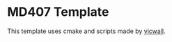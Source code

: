 # MD407 Template
This template uses cmake and scripts made by [vicwall](https://gitlab.com/vicwall/rts_lab_utils).
